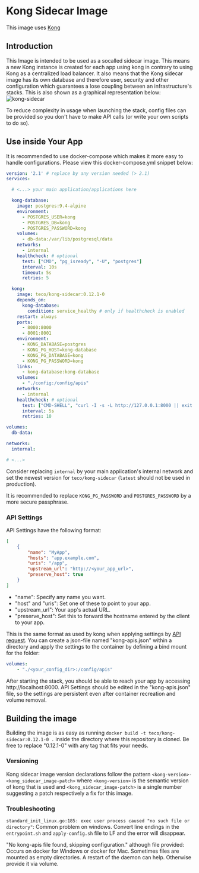 # Kong Sidecar Image
This image uses [Kong](https://konghq.com/)

## Introduction
This Image is intended to be used as a socalled sidecar image. This means a new Kong instance is created for each app using kong in contrary to using Kong as a centralized load balancer. It also means that the Kong sidecar image has its own database and therefore user, security and other configuration which guarantees a lose coupling between an infrastructure's stacks. This is also shown as a graphical representation below:
![kong-sidecar](img/kong-sidecar.png)


To reduce complexity in usage when launching the stack, config files can be provided so you don't have to make API calls (or write your own scripts to do so).

## Use inside Your App
It is recommended to use docker-compose which makes it more easy to handle configurations. Please view this docker-compose.yml snippet below:

```yaml
version: '2.1' # replace by any version needed (> 2.1)
services:

  # <...> your main application/applications here

  kong-database:
    image: postgres:9.4-alpine
    environment:
      - POSTGRES_USER=kong
      - POSTGRES_DB=kong
      - POSTGRES_PASSWORD=kong
    volumes:
      - db-data:/var/lib/postgresql/data
    networks:
      - internal
    healthcheck: # optional
      test: ["CMD", "pg_isready", "-U", "postgres"]
      interval: 10s
      timeout: 5s
      retries: 5

  kong:
    image: teco/kong-sidecar:0.12.1-0
    depends_on:
      kong-database:
        condition: service_healthy # only if healthcheck is enabled
    restart: always
    ports:
      - 8000:8000
      - 8001:8001
    environment:
      - KONG_DATABASE=postgres
      - KONG_PG_HOST=kong-database
      - KONG_PG_DATABASE=kong
      - KONG_PG_PASSWORD=kong
    links:
      - kong-database:kong-database
    volumes:
      - "./config:/config/apis"
    networks:
      - internal
    healthcheck: # optional
      test: ["CMD-SHELL", "curl -I -s -L http://127.0.0.1:8000 || exit 1"]
      interval: 5s
      retries: 10

volumes:
  db-data:

networks:
  internal:

# <...>
```

Consider replacing `internal` by your main application's internal network and set the newest version for `teco/kong-sidecar` (`latest` should not be used in production).


It is recommended to replace `KONG_PG_PASSWORD` and `POSTGRES_PASSWORD` by a more secure passphrase.


### API Settings
API Settings have the following format:
```json
[
    {
        "name": "MyApp",
        "hosts": "app.example.com",
        "uris": "/app",
        "upstream_url": "http://<your_app_url>",
        "preserve_host": true
    }
]
```

- "name": Specify any name you want.
- "host" and "uris": Set one of these to point to your app.
- "upstream_url": Your app's actual URL.
- "preserve_host": Set this to forward the hostname entered by the client to your app.


This is the same format as used by kong when applying settings by [API request](https://getkong.org/docs/0.12.x/admin-api/#add-api).
You can create a json-file named "kong-apis.json" within a directory and apply the settings to the container by defining a bind mount for the folder:
```yaml
volumes:
    - "./<your_config_dir>:/config/apis"
```

After starting the stack, you should be able to reach your app by accessing http://localhost:8000.
API Settings should be edited in the "kong-apis.json" file, so the settings are persistent even after container recreation and volume removal.

## Building the image
Building the image is as easy as running `docker build -t teco/kong-sidecar:0.12.1-0 .` inside the directory where this repository is cloned. Be free to replace "0.12.1-0" with any tag that fits your needs.

### Versioning
Kong sidecar image version declarations follow the pattern `<kong-version>-<kong_sidecar_image-patch>` where `<kong-version>` is the semantic version of kong that is used and `<kong_sidecar_image-patch>` is a single number suggesting a patch respectively a fix for this image.

### Troubleshooting

`standard_init_linux.go:185: exec user process caused "no such file or directory"`: Common problem on windows. Convert line endings in the `entrypoint.sh` and `apply-config.sh` file to LF and the error will disappear.


"No kong-apis file found, skipping configuration." although file provided:
Occurs on docker for Windows or docker for Mac. Sometimes files are mounted as empty directories. A restart of the daemon can help. Otherwise provide it via volume.
